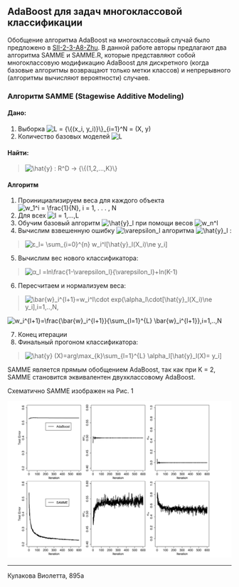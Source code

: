 ## AdaBoost для задач многоклассовой классификации

Обобщение алгоритма AdaBoost на многоклассовый случай было предложено в [SII-2-3-A8-Zhu](http://ww.web.stanford.edu/~hastie/Papers/SII-2-3-A8-Zhu.pdf). В данной работе авторы предлагают два алгоритма SAMME и SAMME.R, которые представляют собой многоклассовую модификацию AdaBoost для дискретного (когда базовые алгоритмы возвращают только метки классов) и непрерывного (алгоритмы вычисляют вероятности) случаев.

### Алгоритм SAMME (Stagewise Additive Modeling)

#### Дано:
  1. Выборка <img src="https://tex.s2cms.ru/svg/L%20%3D%20%7B%5C%7B(x_i%2C%20y_i)%7D%5C%7D_%7Bi%3D1%7D%5EN%20%3D%20(X%2C%20y)" alt="L = {\{(x_i, y_i)}\}_{i=1}^N = (X, y)" />
  1. Количество базовых моделей <img src="https://tex.s2cms.ru/svg/L" alt="L" />

#### Найти:
> <img src="https://tex.s2cms.ru/svg/%5Chat%7By%7D%20%3A%20R%5ED%20%E2%86%92%20%20%7B%5C%7B(1%2C2%2C...%2CK%7D%5C%7D" alt="\hat{y} : R^D →  {\{(1,2,...,K}\}" />

#### Алгоритм
1. Проинициализируем веса для каждого объекта <img src="https://tex.s2cms.ru/svg/w_1%5Ei%20%3D%20%5Cfrac%7B1%7D%7BN%7D%2C%20i%20%3D%201%2C%20.%20.%20.%20%2C%20N" alt="w_1^i = \frac{1}{N}, i = 1, . . . , N" />
1. Для всех <img src="https://tex.s2cms.ru/svg/l%20%3D%201%2C...%2CL" alt="l = 1,...,L" />
1. Обучим базовый алгоритм <img src="https://tex.s2cms.ru/svg/%5Chat%7By%7D_l" alt="\hat{y}_l" /> при помощи весов <img src="https://tex.s2cms.ru/svg/w_n%5El" alt="w_n^l" />
1. Вычислим взвешенную ошибку <img src="https://tex.s2cms.ru/svg/%5Cvarepsilon_l%20" alt="\varepsilon_l " /> алгоритма <img src="https://tex.s2cms.ru/svg/%5Chat%7By%7D_l" alt="\hat{y}_l" /> :
> <img src="https://tex.s2cms.ru/svg/%CE%B5_l%3D%20%5Csum_%7Bi%3D0%7D%5E%7Bn%7D%20w_i%5El%5B%5Chat%7By%7D_l(X_i)%5Cne%20y_i%5D" alt="ε_l= \sum_{i=0}^{n} w_i^l[\hat{y}_l(X_i)\ne y_i]" />                        

   5. Вычислим вес нового классификатора: 

> <img src="https://tex.s2cms.ru/svg/%CE%B1_l%20%3Dln%5Cfrac%7B1-%5Cvarepsilon_l%7D%7B%5Cvarepsilon_l%7D%2Bln(K-1)" alt="α_l =ln\frac{1-\varepsilon_l}{\varepsilon_l}+ln(K-1)" />

6. Пересчитаем и нормализуем веса: 
> <img src="https://tex.s2cms.ru/svg/%5Cbar%7Bw%7D_i%5E%7Bl%2B1%7D%3Dw_i%5El%5Ccdot%20exp(%5Calpha_l%5Ccdot%5B%5Chat%7By%7D_l(X_i)%5Cne%20y_i%5D%2Ci%3D1%2C..%2CN%2C" alt="\bar{w}_i^{l+1}=w_i^l\cdot exp(\alpha_l\cdot[\hat{y}_l(X_i)\ne y_i],i=1,..,N," />
<img src="https://tex.s2cms.ru/svg/w_i%5E%7Bl%2B1%7D%3D%5Cfrac%7B%5Cbar%7Bw%7D_i%5E%7Bl%2B1%7D%7D%7B%5Csum_%7Bl%3D1%7D%5E%7BL%7D%20%5Cbar%7Bw%7D_i%5E%7Bl%2B1%7D%7D%2Ci%3D1%2C..%2CN" alt="w_i^{l+1}=\frac{\bar{w}_i^{l+1}}{\sum_{l=1}^{L} \bar{w}_i^{l+1}},i=1,..,N" />

7. Конец итерации
8. Финальный прогоном классификатора: 
> <img src="https://tex.s2cms.ru/svg/%5Chat%7By%7D%20(X)%3Darg%5Cmax_%7Bk%7D%5Csum_%7Bl%3D1%7D%5E%7BL%7D%20%5Calpha_l%5B%5Chat%7By%7D_l(X)%3D%20y_i%5D" alt="\hat{y} (X)=arg\max_{k}\sum_{l=1}^{L} \alpha_l[\hat{y}_l(X)= y_i]" />

SAMME является прямым обобщением AdaBoost, так как при K = 2, SAMME становится эквивалентен двухклассовому AdaBoost.

Схематично SAMME изображен на Рис. 1


![Paper written in LaTeX](samme.jpg)

***

Кулакова Виолетта, 895a
